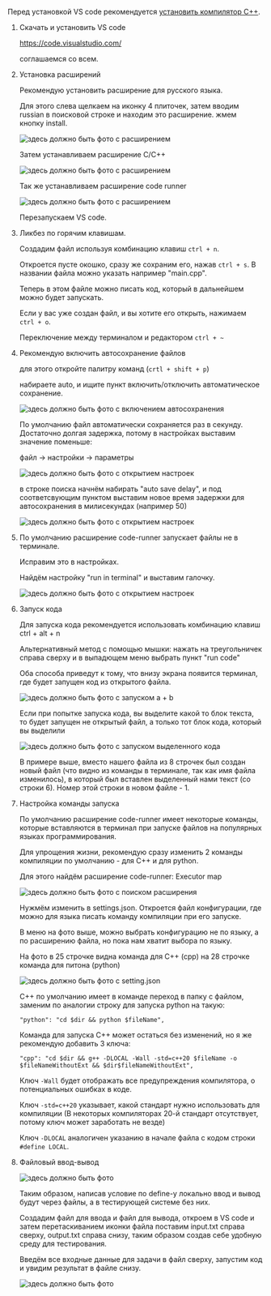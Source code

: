Перед установкой VS code рекомендуется [установить компилятор C++](https://github.com/kolychestiy/olymp/blob/main/Настройка%20компьютера/установка%20компилятора%20C++.md).

1.  Скачать и установить VS code

    https://code.visualstudio.com/

    соглашаемся со всем.

2.  Установка расширений

    Рекомендую установить расширение для русского языка.
    
    Для этого слева щелкаем на иконку 4 плиточек, затем вводим russian в поисковой строке и находим это расширение. жмем кнопку install.

    ![здесь должно быть фото с расширением](img/r1.jpg)

    Затем устанавливаем расширение C/C++

    ![здесь должно быть фото с расширением](img/r2.jpg)

    Так же устанавливаем расширение code runner

    ![здесь должно быть фото с расширением](img/r3.jpg)

    Перезапускаем VS code.

3.  Ликбез по горячим клавишам.

    Создадим файл используя комбинацию клавиш ```ctrl + n```.

    Откроется пусте окошко, сразу же сохраним его, нажав ```ctrl + s```. В названии файла можно указать например "main.cpp".

    Теперь в этом файле можно писать код, который в дальнейшем можно будет запускать.

    Если у вас уже создан файл, и вы хотите его открыть, нажимаем ```ctrl + o```.

    Переключение между терминалом и редактором ```ctrl + ~```

4.  Рекомендую включить автосохранение файлов

    для этого откройте палитру команд (```crtl + shift + p```)

    набираете auto, и ищите пункт включить/отключить автоматическое сохранение.

    ![здесь должно быть фото с включением автосохранения](img/as.jpg)

    По умолчанию файл автоматически сохраняется раз в секунду. Достаточно долгая задержка, потому в настройках выставим значение поменьше:

    файл -> настройки -> параметры

    ![здесь должно быть фото с открытием настроек](img/os.png)

    в строке поиска начнём набирать "auto save delay", и под соответсвующим пунктом выставим новое время задержки для автосохранения в милисекундах (например 50)

    ![здесь должно быть фото с открытием настроек](img/sd.png)

5.  По умолчанию расширение code-runner запускает файлы не в терминале. 

    Исправим это в настройках.

    Найдём настройку "run in terminal" и выставим галочку.

    ![здесь должно быть фото с открытием настроек](img/st.png)
    
6.  Запуск кода

    Для запуска кода рекомендуется использовать комбинацию клавиш ctrl + alt + n
    
    Альтернативный метод с помощью мышки: нажать на треугольничек справа сверху и в выпадющем меню выбрать пункт "run code"

    Оба способа приведут к тому, что внизу экрана появится терминал, где будет запущен код из открытого файла.

    ![здесь должно быть фото с запуском a + b](img/rc.png)

    Если при попытке запуска кода, вы выделите какой то блок текста, то будет запущен не открытый файл, а только тот блок кода, который вы выделили

    ![здесь должно быть фото с запуском выделенного кода](img/br.png)

    В примере выше, вместо нашего файла из 8 строчек был создан новый файл (что видно из команды в терминале, так как имя файла изменилось), в который был вставлен выделенный нами текст (со строки 6). Номер этой строки в новом файле - 1.

7.  Настройка команды запуска

    По умолчанию расширение code-runner имеет некоторые команды, которые вставляются в терминал при запуске файлов на популярных языках программирования.

    Для упрощения жизни, рекомендую сразу изменить 2 команды компиляции по умолчанию - для C++ и для python.

    Для этого найдём расширение code-runner: Executor map

    ![здесь должно быть фото с поиском расширения](img/em.png)

    Нужмём изменить в settings.json. Откроется файл конфигурации, где можно для языка писать команду компиляции при его запуске. 
    
    В меню на фото выше, можно выбрать конфигурацию не по языку, а по расширению файла, но пока нам хватит выбора по языку. 

    На фото в 25 строчке видна команда для C++ (cpp) на 28 строчке команда для питона (python)

    ![здесь должно быть фото с setting.json](img/sj.png)

    C++ по умолчанию имеет в команде переход в папку с файлом, заменим по аналогии строку для запуска python на такую:

    ```"python": "cd $dir && python $fileName",```

    Команда для запуска C++ может остаться без изменений, но я же рекомендую добавить 3 ключа:

    ```"cpp": "cd $dir && g++ -DLOCAL -Wall -std=c++20 $fileName -o $fileNameWithoutExt && $dir$fileNameWithoutExt",```

    Ключ ```-Wall``` будет отображать все предупреждения компилятора, о потенциальных ошибках в коде.

    Ключ ```-std=c++20``` указывает, какой стандарт нужно использовать для компиляции (В некоторых компиляторах $20$-й стандарт отсутствует, потому ключ может заработать не везде)

    Ключ ```-DLOCAL``` аналогичен указанию в начале файла с кодом строки ```#define LOCAL```. 

8.  Файловый ввод-вывод

    ![здесь должно быть фото](img/sr.png)

    Таким образом, написав условие по define-у локально ввод и вывод будут через файлы, а в тестирующей системе без них.

    Создадим файл для ввода и файл для вывода, откроем в VS code и затем перетаскиванием иконки файла поставим input.txt справа сверху, output.txt справа снизу, таким образом создав себе удобную среду для тестирования.

    Введём все входные данные для задачи в файл сверху, запустим код и увидим результат в файле снизу. 

    ![здесь должно быть фото](img/er.png)
